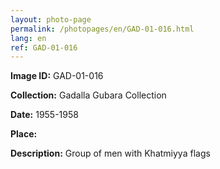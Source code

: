 ```yaml
---
layout: photo-page
permalink: /photopages/en/GAD-01-016.html
lang: en
ref: GAD-01-016
---
```


**Image ID:** GAD-01-016

**Collection:** Gadalla Gubara Collection

**Date:** 1955-1958

**Place:**

**Description:** Group of men with Khatmiyya flags
